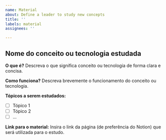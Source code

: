 ```yaml
---
name: Material
about: Define a leader to study new concepts 
title: ''
labels: material
assignees: ''

---
```


## Nome do conceito ou tecnologia estudada

**O que é?**
Descreva o que significa conceito ou tecnologia de forma clara e concisa.

**Como funciona?**
Descreva brevemente o funcionamento do conceito ou tecnologia.

**Tópicos a serem estudados:**

- [ ] Tópico 1
- [ ] Tópico 2
- [ ] ...

**Link para o material:**
Insira o link da página (de preferência do Notion) que será utilizada para o estudo.